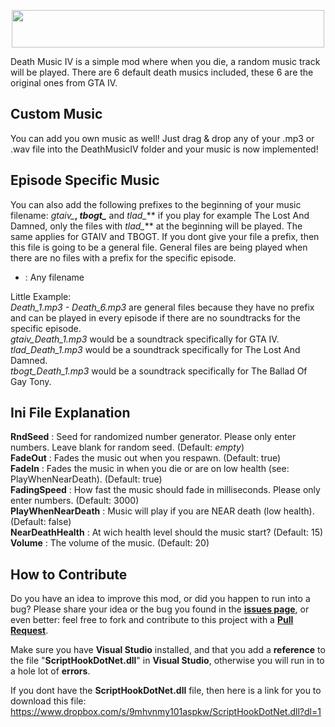 <p align="center">
  <img width="500" height="60" src="https://user-images.githubusercontent.com/39125931/113291733-bcf7d980-92f3-11eb-98ba-f47aca15eab8.png">
</p>

Death Music IV is a simple mod where when you die, a random music track will be played. There are 6 default death musics included, these 6 are the original ones from GTA IV.  

## Custom Music
You can add you own music as well! Just drag & drop any of your .mp3 or .wav file into the DeathMusicIV folder and your music is now implemented!  

## Episode Specific Music
You can also add the following prefixes to the beginning of your music filename: *gtaiv_***, *tbogt_*** and *tlad_*** if you play for example The Lost And Damned, only the files with *tlad_*** at the beginning will be played. The same applies for GTAIV and TBOGT. If you dont give your file a prefix, then this file is going to be a general file. General files are being played when there are no files with a prefix for the specific episode.

* : Any filename  

Little Example:  
*Death_1.mp3 - Death_6.mp3* are general files because they have no prefix and can be played in every episode if there are no soundtracks for the specific episode.  
*gtaiv_Death_1.mp3* would be a soundtrack specifically for GTA IV.  
*tlad_Death_1.mp3* would be a soundtrack specifically for The Lost And Damned.  
*tbogt_Death_1.mp3* would be a soundtrack specifically for The Ballad Of Gay Tony.  

## Ini File Explanation
**RndSeed** : Seed for randomized number generator. Please only enter numbers. Leave blank for random seed. (Default: *empty*)  
**FadeOut** : Fades the music out when you respawn. (Default: true)  
**FadeIn** : Fades the music in when you die or are on low health (see: PlayWhenNearDeath). (Default: true)  
**FadingSpeed** : How fast the music should fade in milliseconds. Please only enter numbers. (Default: 3000)  
**PlayWhenNearDeath** : Music will play if you are NEAR death (low health). (Default: false)  
**NearDeathHealth** : At wich health level should the music start? (Default: 15)  
**Volume** : The volume of the music. (Default: 20)  

## How to Contribute
Do you have an idea to improve this mod, or did you happen to run into a bug? Please share your idea or the bug you found in the **[issues page](https://github.com/ClonkAndre/DeathMusicIV/issues)**, or even better: feel free to fork and contribute to this project with a **[Pull Request](https://github.com/ClonkAndre/DeathMusicIV/pulls)**.

Make sure you have **Visual Studio** installed, and that you add a **reference** to the file "**ScriptHookDotNet.dll**" in **Visual Studio**, otherwise you will run in to a hole lot of **errors**.

If you dont have the **ScriptHookDotNet.dll** file, then here is a link for you to download this file: https://www.dropbox.com/s/9mhvnmy101aspkw/ScriptHookDotNet.dll?dl=1
